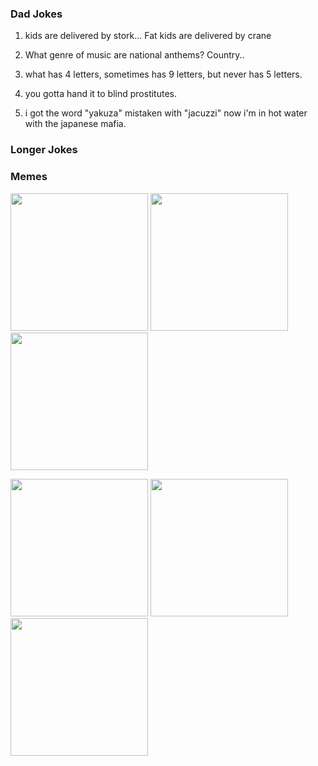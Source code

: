 
### Dad Jokes

1. kids are delivered by stork... Fat kids are delivered by crane

2. What genre of music are national anthems? Country..

3. what has 4 letters, sometimes has 9 letters, but never has 5 letters.

4. you gotta hand it to blind prostitutes.

5. i got the word "yakuza" mistaken with "jacuzzi" now i'm in hot water with the japanese mafia.

### Longer Jokes


### Memes
<p float="left">
<img src="https://i.redd.it/ldy66vo1y3m51.jpg" width="220">
<img src="https://i.redd.it/b538xk4kr2m51.jpg" width="220">
<img src="https://i.redd.it/80yx74nyo2m51.png" width="220">
</p>

<p float="left">
<img src="https://i.redd.it/cxc9xjgk14m51.jpg" width="220">
<img src="https://i.redd.it/7dmz0q02h4m51.jpg" width="220">
<img src="https://i.redd.it/dgv24b0o94m51.jpg" width="220">
</p>





